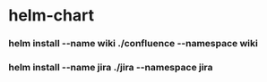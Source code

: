 # helm-chart

### helm install --name wiki ./confluence --namespace wiki

### helm install --name jira ./jira --namespace jira
